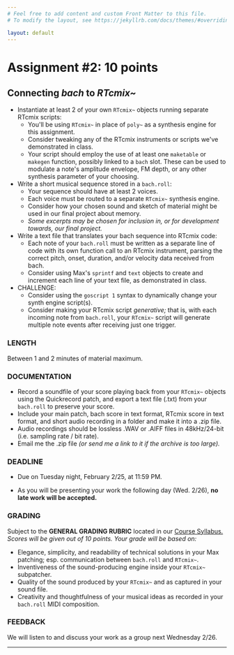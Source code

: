 ```yaml
---
# Feel free to add content and custom Front Matter to this file.
# To modify the layout, see https://jekyllrb.com/docs/themes/#overriding-theme-defaults

layout: default
---
```

# Assignment #2: 10 points
## Connecting _bach_ to _RTcmix~_ 

* Instantiate at least 2 of your own `RTcmix~` objects running separate RTcmix scripts:
	* You'll be using `RTcmix~` in place of `poly~` as a synthesis engine for this assignment.
	* Consider tweaking any of the RTcmix instruments or scripts we've demonstrated in class.
	* Your script should employ the use of at least one `maketable` or `makegen` function, possibly linked to a `bach` slot. These can be used to modulate a note's amplitude envelope, FM depth, or any other synthesis parameter of your choosing.
* Write a short musical sequence stored in a `bach.roll`:
	* Your sequence should have at least 2 voices.
	* Each voice must be routed to a separate `RTcmix~` synthesis engine.
	* Consider how your chosen sound and sketch of material might be used in our final project about memory.
	* _Some excerpts may be chosen for inclusion in, or for development towards, our final project._
* Write a text file that translates your bach sequence into RTcmix code:
	* Each note of your `bach.roll` must be written as a separate line of code with its own function call to an RTcmix instrument, parsing the correct pitch, onset, duration, and/or velocity data received from bach.
	* Consider using Max's `sprintf` and `text` objects to create and increment each line of your text file, as demonstrated in class.
* CHALLENGE:
	* Consider using the `goscript 1` syntax to dynamically change your synth engine script(s). 
	* Consider making your RTcmix script _generative;_ that is, with each incoming note from `bach.roll`, your `RTcmix~` script will generate multiple note events after receiving just one trigger.

### LENGTH
Between 1 and 2 minutes of material maximum.

### DOCUMENTATION
* Record a soundfile of your score playing back from your `RTcmix~` objects using the Quickrecord patch, and export a text file (.txt) from your `bach.roll` to preserve your score.  
* Include your main patch, bach score in text format, RTcmix score in text format, and short audio recording in a folder and make it into a .zip file.
* Audio recordings should be lossless .WAV or .AIFF files in 48kHz/24-bit (i.e. sampling rate / bit rate).
* Email me the .zip file _(or send me a link to it if the archive is too large)._

### DEADLINE
* <p class="redish">Due on Tuesday night, February 2/25, at 11:59 PM.</p>
* As you will be presenting your work the following day (Wed. 2/26), **no late work will be accepted.**

### GRADING
Subject to the **GENERAL GRADING RUBRIC** located in our <a href="/index.html">Course Syllabus.</a>  
_Scores will be given out of 10 points. Your grade will be based on:_
* Elegance, simplicity, and readability of technical solutions in your Max patching; esp. communication between `bach.roll` and `RTcmix~`.
* Inventiveness of the sound-producing engine inside your `RTcmix~` subpatcher.
* Quality of the sound produced by your `RTcmix~` and as captured in your sound file.
* Creativity and thoughtfulness of your musical ideas as recorded in your `bach.roll` MIDI composition.

### FEEDBACK
We will listen to and discuss your work as a group next Wednesday 2/26.

* * *